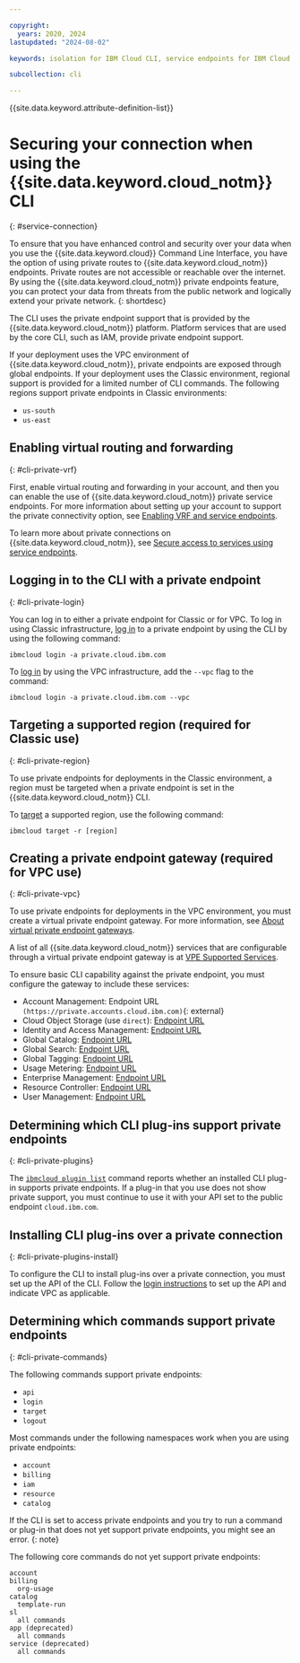 ```yaml
---

copyright:
  years: 2020, 2024
lastupdated: "2024-08-02"

keywords: isolation for IBM Cloud CLI, service endpoints for IBM Cloud CLI, private network for IBM Cloud CLI, network isolation in IBM Cloud CLI, non-public routes for IBM Cloud CLI, private connection for IBM Cloud CLI, private endpoints, regions that support private endpoints, private service endpoints, cli private endpoints

subcollection: cli

---
```


{{site.data.keyword.attribute-definition-list}}

# Securing your connection when using the {{site.data.keyword.cloud_notm}} CLI
{: #service-connection}

To ensure that you have enhanced control and security over your data when you use the {{site.data.keyword.cloud}} Command Line Interface, you have the option of using private routes to {{site.data.keyword.cloud_notm}} endpoints. Private routes are not accessible or reachable over the internet. By using the {{site.data.keyword.cloud_notm}} private endpoints feature, you can protect your data from threats from the public network and logically extend your private network.
{: shortdesc}

The CLI uses the private endpoint support that is provided by the {{site.data.keyword.cloud_notm}} platform. Platform services that are used by the core CLI, such as IAM, provide private endpoint support.

If your deployment uses the VPC environment of {{site.data.keyword.cloud_notm}}, private endpoints are exposed through global endpoints. If your deployment uses the Classic environment, regional support is provided for a limited number of CLI commands. The following regions support private endpoints in Classic environments:
* `us-south`
* `us-east`

## Enabling virtual routing and forwarding
{: #cli-private-vrf}

First, enable virtual routing and forwarding in your account, and then you can enable the use of {{site.data.keyword.cloud_notm}} private service endpoints. For more information about setting up your account to support the private connectivity option, see [Enabling VRF and service endpoints](/docs/account?topic=account-vrf-service-endpoint).

To learn more about private connections on {{site.data.keyword.cloud_notm}}, see [Secure access to services using service endpoints](/docs/account?topic=account-service-endpoints-overview).

## Logging in to the CLI with a private endpoint
{: #cli-private-login}

You can log in to either a private endpoint for Classic or for VPC. To log in using Classic infrastructure, [log in](/docs/cli?topic=cli-ibmcloud_cli#ibmcloud_login) to a private endpoint by using the CLI by using the following command:

```text
ibmcloud login -a private.cloud.ibm.com
```

To [log in](/docs/cli?topic=cli-ibmcloud_cli#ibmcloud_login) by using the VPC infrastructure, add the `--vpc` flag to the command:

```text
ibmcloud login -a private.cloud.ibm.com --vpc
```

## Targeting a supported region (required for Classic use)
{: #cli-private-region}

To use private endpoints for deployments in the Classic environment, a region must be targeted when a private endpoint is set in the {{site.data.keyword.cloud_notm}} CLI.

To [target](/docs/cli?topic=cli-ibmcloud_cli#ibmcloud_target) a supported region, use the following command:

```text
ibmcloud target -r [region]
```

## Creating a private endpoint gateway (required for VPC use)
{: #cli-private-vpc}

To use private endpoints for deployments in the VPC environment, you must create a virtual private endpoint gateway. For more information, see [About virtual private endpoint gateways](/docs/vpc?topic=vpc-about-vpe).

A list of all {{site.data.keyword.cloud_notm}} services that are configurable through a virtual private endpoint gateway is at [VPE Supported Services](/docs/vpc?topic=vpc-vpe-supported-services).

To ensure basic CLI capability against the private endpoint, you must configure the gateway to include these services:
* Account Management: Endpoint URL `(https://private.accounts.cloud.ibm.com)`{: external}
* Cloud Object Storage (use `direct`): [Endpoint URL](/docs/cloud-object-storage?topic=cloud-object-storage-endpoints)
* Identity and Access Management: [Endpoint URL](apidocs/iam-identity-token-api#endpoints)
* Global Catalog: [Endpoint URL](/apidocs/resource-catalog/global-catalog#endpoint-url)
* Global Search: [Endpoint URL](/apidocs/search#endpoint-url)
* Global Tagging: [Endpoint URL](/apidocs/tagging#endpoint-url)
* Usage Metering: [Endpoint URL](/apidocs/usage-metering#endpoint)
* Enterprise Management: [Endpoint URL](/apidocs/enterprise-apis/enterprise#endpoint-url)
* Resource Controller: [Endpoint URL](/apidocs/resource-controller/resource-controller#endpoint-url)
* User Management: [Endpoint URL](/apidocs/user-management#endpoint-url)

## Determining which CLI plug-ins support private endpoints
{: #cli-private-plugins}

The [`ibmcloud plugin list`](/docs/cli?topic=cli-ibmcloud_commands_settings#ibmcloud_plugin_list) command reports whether an installed CLI plug-in supports private endpoints. If a plug-in that you use does not show private support, you must continue to use it with your API set to the public endpoint `cloud.ibm.com`.

## Installing CLI plug-ins over a private connection
{: #cli-private-plugins-install}

To configure the CLI to install plug-ins over a private connection, you must set up the API of the CLI. Follow the [login instructions](#cli-private-login) to set up the API and indicate VPC as applicable.

## Determining which commands support private endpoints
{: #cli-private-commands}

The following commands support private endpoints:
- `api`
- `login`
- `target`
- `logout`

Most commands under the following namespaces work when you are using private endpoints:
- `account`
- `billing`
- `iam`
- `resource`
- `catalog`

If the CLI is set to access private endpoints and you try to run a command or plug-in that does not yet support private endpoints, you might see an error.
{: note}

The following core commands do not yet support private endpoints:

```text
account
billing
  org-usage
catalog
  template-run
sl
  all commands
app (deprecated)
  all commands
service (deprecated)
  all commands
```
